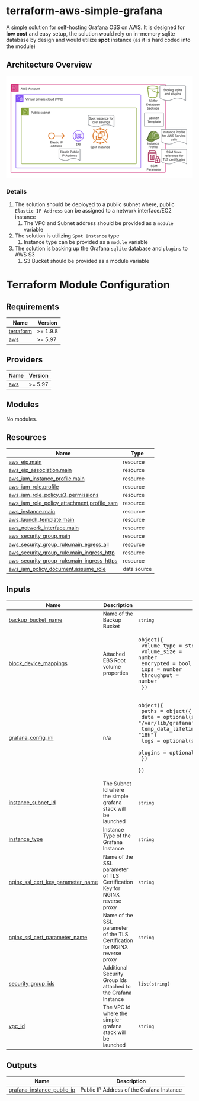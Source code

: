 # terraform-aws-simple-grafana
A simple solution for self-hosting Grafana OSS on AWS. It is designed for __low cost__ and easy setup, the solution would rely on in-memory sqlite database by design and would utilize __spot__ instance (as it is hard coded into the module)

## Architecture Overview
![overview](./docs/arch-overview.png)

### Details
1. The solution should be deployed to a public subnet where, public `Elastic IP Address` can be assigned to a network interface/EC2 instance
    1. The VPC and Subnet address should be provided as a `module` variable
1. The solution is utilizing `Spot Instance` type
    1. Instance type can be provided as a `module` variable
1. The solution is backing up the Grafana `sqlite` database and `plugins` to AWS S3
    1. S3 Bucket should be provided as a module variable

# Terraform Module Configuration
<!-- BEGIN_TF_DOCS -->
## Requirements

| Name | Version |
|------|---------|
| <a name="requirement_terraform"></a> [terraform](#requirement\_terraform) | >= 1.9.8 |
| <a name="requirement_aws"></a> [aws](#requirement\_aws) | >= 5.97 |

## Providers

| Name | Version |
|------|---------|
| <a name="provider_aws"></a> [aws](#provider\_aws) | >= 5.97 |

## Modules

No modules.

## Resources

| Name | Type |
|------|------|
| [aws_eip.main](https://registry.terraform.io/providers/hashicorp/aws/latest/docs/resources/eip) | resource |
| [aws_eip_association.main](https://registry.terraform.io/providers/hashicorp/aws/latest/docs/resources/eip_association) | resource |
| [aws_iam_instance_profile.main](https://registry.terraform.io/providers/hashicorp/aws/latest/docs/resources/iam_instance_profile) | resource |
| [aws_iam_role.profile](https://registry.terraform.io/providers/hashicorp/aws/latest/docs/resources/iam_role) | resource |
| [aws_iam_role_policy.s3_permissions](https://registry.terraform.io/providers/hashicorp/aws/latest/docs/resources/iam_role_policy) | resource |
| [aws_iam_role_policy_attachment.profile_ssm](https://registry.terraform.io/providers/hashicorp/aws/latest/docs/resources/iam_role_policy_attachment) | resource |
| [aws_instance.main](https://registry.terraform.io/providers/hashicorp/aws/latest/docs/resources/instance) | resource |
| [aws_launch_template.main](https://registry.terraform.io/providers/hashicorp/aws/latest/docs/resources/launch_template) | resource |
| [aws_network_interface.main](https://registry.terraform.io/providers/hashicorp/aws/latest/docs/resources/network_interface) | resource |
| [aws_security_group.main](https://registry.terraform.io/providers/hashicorp/aws/latest/docs/resources/security_group) | resource |
| [aws_security_group_rule.main_egress_all](https://registry.terraform.io/providers/hashicorp/aws/latest/docs/resources/security_group_rule) | resource |
| [aws_security_group_rule.main_ingress_http](https://registry.terraform.io/providers/hashicorp/aws/latest/docs/resources/security_group_rule) | resource |
| [aws_security_group_rule.main_ingress_https](https://registry.terraform.io/providers/hashicorp/aws/latest/docs/resources/security_group_rule) | resource |
| [aws_iam_policy_document.assume_role](https://registry.terraform.io/providers/hashicorp/aws/latest/docs/data-sources/iam_policy_document) | data source |

## Inputs

| Name | Description | Type | Default | Required |
|------|-------------|------|---------|:--------:|
| <a name="input_backup_bucket_name"></a> [backup\_bucket\_name](#input\_backup\_bucket\_name) | Name of the Backup Bucket | `string` | n/a | yes |
| <a name="input_block_device_mappings"></a> [block\_device\_mappings](#input\_block\_device\_mappings) | Attached EBS Root volume properties | <pre>object({<br/>    volume_type = string<br/>    volume_size = number<br/>    encrypted   = bool<br/>    iops        = number<br/>    throughput  = number<br/>  })</pre> | <pre>{<br/>  "encrypted": true,<br/>  "iops": 3000,<br/>  "throughput": 125,<br/>  "volume_size": 20,<br/>  "volume_type": "gp3"<br/>}</pre> | no |
| <a name="input_grafana_config_ini"></a> [grafana\_config\_ini](#input\_grafana\_config\_ini) | n/a | <pre>object({<br/>    paths = object({<br/>      data               = optional(string, "/var/lib/grafana")<br/>      temp_data_lifetime = optional(string, "18h")<br/>      logs               = optional(string, "/var/lib/grafana/plugins")<br/>      plugins            = optional(string, "/var/log/grafana")<br/>    })<br/>  })</pre> | <pre>{<br/>  "paths": {<br/>    "data": "/var/lib/grafana",<br/>    "logs": "/var/lib/grafana/plugins",<br/>    "plugins": "/var/log/grafana",<br/>    "temp_data_lifetime": "18h"<br/>  }<br/>}</pre> | no |
| <a name="input_instance_subnet_id"></a> [instance\_subnet\_id](#input\_instance\_subnet\_id) | The Subnet Id where the simple grafana stack will be launched | `string` | n/a | yes |
| <a name="input_instance_type"></a> [instance\_type](#input\_instance\_type) | Instance Type of the Grafana Instance | `string` | `"t4g.small"` | no |
| <a name="input_nginx_ssl_cert_key_parameter_name"></a> [nginx\_ssl\_cert\_key\_parameter\_name](#input\_nginx\_ssl\_cert\_key\_parameter\_name) | Name of the SSL parameter of TLS Certification Key for NGINX reverse proxy | `string` | n/a | yes |
| <a name="input_nginx_ssl_cert_parameter_name"></a> [nginx\_ssl\_cert\_parameter\_name](#input\_nginx\_ssl\_cert\_parameter\_name) | Name of the SSL parameter of the TLS Certification for NGINX reverse proxy | `string` | n/a | yes |
| <a name="input_security_group_ids"></a> [security\_group\_ids](#input\_security\_group\_ids) | Additional Security Group Ids attached to the Grafana Instance | `list(string)` | `[]` | no |
| <a name="input_vpc_id"></a> [vpc\_id](#input\_vpc\_id) | The VPC Id where the simple-grafana stack will be launched | `string` | n/a | yes |

## Outputs

| Name | Description |
|------|-------------|
| <a name="output_grafana_instance_public_ip"></a> [grafana\_instance\_public\_ip](#output\_grafana\_instance\_public\_ip) | Public IP Address of the Grafana Instance |
<!-- END_TF_DOCS -->
